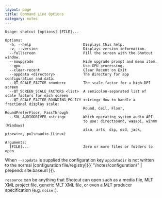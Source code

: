 ```yaml
---
layout: page
title: Command Line Options
category: notes
---
```


<div data-aaad='true' data-aa-adunit='/22815767462/shotcutorg_Desktop_LargeAd_1'></div>
<div data-aaad='true' data-aa-adunit='/22815767462/shotcutorg_Mobile_300_1'></div>
<div data-aaad='true' data-aa-adunit='/22815767462/shotcutcom_Desktop_LargeAd_1'></div>
<div data-aaad='true' data-aa-adunit='/22815767462/shotcutcom_Mobile_300_1'></div>
<div data-aaad='true' data-aa-adunit='/22815767462/shotcutapp_Desktop_LargeAd_1'></div>
<div data-aaad='true' data-aa-adunit='/22815767462/shotcutapp_Mobile_300_1'></div>

```
Usage: shotcut [options] [FILE]...

Options:
  -h, --help                        Displays this help.
  -v, --version                     Displays version information.
  --fullscreen                      Fill the screen with the Shotcut window.
  --noupgrade                       Hide upgrade prompt and menu item.
  --gpu                             Use GPU processing.
  --clear-recent                    Clear Recent on Exit
  --appdata <directory>             The directory for app configuration and data.
  --QT_SCALE_FACTOR <number>        The scale factor for a high-DPI screen
  --QT_SCREEN_SCALE_FACTORS <list>  A semicolon-separated list of scale factors for each screen
  --QT_SCALE_FACTOR_ROUNDING_POLICY <string> How to handle a fractional display scale:
                                    Round, Ceil, Floor, RoundPreferFloor, PassThrough
  --SDL_AUDIODRIVER <string>        Which operating system audio API
                                    to use: directsound, wasapi, winmm (Windows)
                                    alsa, arts, dsp, esd, jack, pipewire, pulseaudio (Linux)

Arguments:
  [FILE]...                         Zero or more files or folders to open
```

When `--appdata` is supplied the configuration key `appdatadir`
is not written to the normal [configuration file/registry]({{ "/notes/configuration/" | prepend: site.baseurl }}).

`resource` can be anything that Shotcut can open such as a media file, MLT XML
project file, generic MLT XML file, or even a MLT producer specification (e.g. `noise:`).
